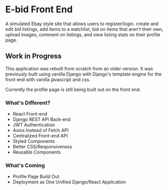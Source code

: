 # E-bid Front End

A simulated Ebay style site that allows users to register/login. create and edit bid listings, add items to a watchlist, bid on items that aren't their own, upload images, comment on listings, and view listing stats on their profile page.


## Work in Progress

This application was rebuilt from scratch from an older version. It was previously built using vanilla Django with Django's template engine for the front end with vanilla javascript and css. 

Currently the profile page is still being built out on the front end.


### What's Different?

- React Front-end
- Django REST API Back-end
- JWT Authentication
- Axios Instead of Fetch API
- Centralized Front-end API
- Styled Components
- Better CSS/Responsiveness
- Reusable Components


### What's Coming

- Profile Page Build Out
- Deployment as One Unified Django/React Application

